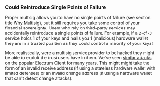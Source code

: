 ### Could Reintroduce Single Points of Failure
Proper multisig allows you to have no single points of failure (see section title [Why Multisig](#why-multisig)), but it still requires you take some control of your financial sovereignty.
Users who rely on third-party services may accidentally reintroduce a single points of failure.
For example, if a `2-of-3` service holds 1 of your keys and mails you 1 (malicious) hardware wallet they are in a trusted position as they could control a majority of your keys!

More realistically, were a multisig service provider to be hacked they might be able to exploit the trust users have in them.
We've seen [similar attacks](https://cointelegraph.com/news/electrum-bitcoin-wallet-still-plagued-by-known-crypto-phishing-attack) on the popular Electrum Client for many years.
This might might take the form of an invalid receive address (if using a stateless hardware wallet with limited defenses) or an invalid change address (if using a hardware wallet that can't detect change attacks).
